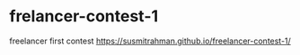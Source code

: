 # frelancer-contest-1
freelancer first contest
https://susmitrahman.github.io/freelancer-contest-1/
